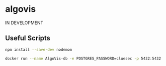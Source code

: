 # algovis

IN DEVELOPMENT 

## Useful Scripts

```bash
npm install --save-dev nodemon

docker run --name AlgoVis-db -e POSTGRES_PASSWORD=cluesec -p 5432:5432 -d postgres
```
